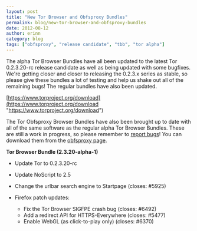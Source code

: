 ```yaml
---
layout: post
title: "New Tor Browser and Obfsproxy Bundles"
permalink: blog/new-tor-browser-and-obfsproxy-bundles
date: 2012-08-12
author: erinn
category: blog
tags: ["obfsproxy", "release candidate", "tbb", "tor alpha"]
---
```


The alpha Tor Browser Bundles have all been updated to the latest Tor 0.2.3.20-rc release candidate as well as being updated with some bugfixes. We're getting closer and closer to releasing the 0.2.3.x series as stable, so please give these bundles a lot of testing and help us shake out all of the remaining bugs! The regular bundles have also been updated.

[https://www.torproject.org/download](https://www.torproject.org/download "https://www.torproject.org/download")

The Tor Obfsproxy Browser Bundles have also been brought up to date with all of the same software as the regular alpha Tor Browser Bundles. These are still a work in progress, so please remember to [report bugs](https://trac.torproject.org)! You can download them from the [obfsproxy page](https://www.torproject.org/projects/obfsproxy.html.en).

**Tor Browser Bundle (2.3.20-alpha-1)**

- Update Tor to 0.2.3.20-rc
- Update NoScript to 2.5
- Change the urlbar search engine to Startpage (closes: #5925)
- Firefox patch updates:

  - Fix the Tor Browser SIGFPE crash bug (closes: #6492)
  - Add a redirect API for HTTPS-Everywhere (closes: #5477)
  - Enable WebGL (as click-to-play only) (closes: #6370)

